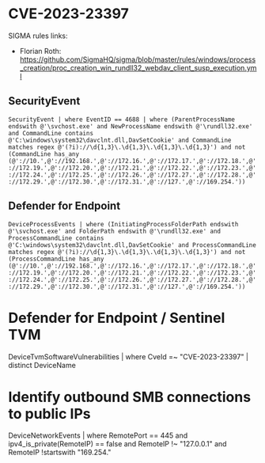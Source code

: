 # CVE-2023-23397

SIGMA rules links:
- Florian Roth: https://github.com/SigmaHQ/sigma/blob/master/rules/windows/process_creation/proc_creation_win_rundll32_webdav_client_susp_execution.yml


## SecurityEvent

`SecurityEvent | where EventID == 4688 | where (ParentProcessName endswith @'\svchost.exe' and NewProcessName endswith @'\rundll32.exe' and CommandLine contains @'C:\windows\system32\davclnt.dll,DavSetCookie' and CommandLine matches regex @'(?i)://\d{1,3}\.\d{1,3}\.\d{1,3}\.\d{1,3}') and not (CommandLine has_any (@'://10.',@'://192.168.',@'://172.16.',@'://172.17.',@'://172.18.',@'://172.19.',@'://172.20.',@'://172.21.',@'://172.22.',@'://172.23.',@'://172.24.',@'://172.25.',@'://172.26.',@'://172.27.',@'://172.28.',@'://172.29.',@'://172.30.',@'://172.31.',@'://127.',@'://169.254.'))`


## Defender for Endpoint

`DeviceProcessEvents | where (InitiatingProcessFolderPath endswith @'\svchost.exe' and FolderPath endswith @'\rundll32.exe' and ProcessCommandLine contains @'C:\windows\system32\davclnt.dll,DavSetCookie' and ProcessCommandLine matches regex @'(?i)://\d{1,3}\.\d{1,3}\.\d{1,3}\.\d{1,3}') and not (ProcessCommandLine has_any (@'://10.',@'://192.168.',@'://172.16.',@'://172.17.',@'://172.18.',@'://172.19.',@'://172.20.',@'://172.21.',@'://172.22.',@'://172.23.',@'://172.24.',@'://172.25.',@'://172.26.',@'://172.27.',@'://172.28.',@'://172.29.',@'://172.30.',@'://172.31.',@'://127.',@'://169.254.'))`

# Defender for Endpoint / Sentinel TVM 

DeviceTvmSoftwareVulnerabilities
| where CveId =~ "CVE-2023-23397"
| distinct DeviceName


# Identify outbound SMB connections to public IPs

DeviceNetworkEvents
| where RemotePort == 445 and ipv4_is_private(RemoteIP) == false and RemoteIP !~ "127.0.0.1" and RemoteIP !startswith "169.254."
